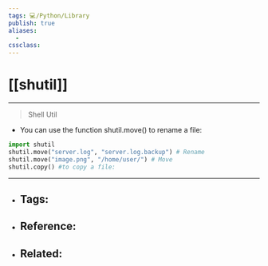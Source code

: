 ```yaml
---
tags: 💻️/Python/Library
publish: true
aliases:
  - 
cssclass: 
---
```


# [[shutil]]

---

> Shell Util

- You can use the function shutil.move() to rename a file:

```python
import shutil
shutil.move("server.log", "server.log.backup") # Rename
shutil.move("image.png", "/home/user/") # Move
shutil.copy() #to copy a file:
```

---

- Tags: 
	- 
- Reference:
	- 
- Related:
	- 
